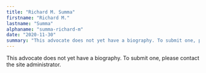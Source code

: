 ```yaml
---
title: "Richard M. Summa"
firstname: "Richard M."
lastname: "Summa"
alphaname: "summa-richard-m"
date: "2020-11-30"
summary: "This advocate does not yet have a biography. To submit one, please contact the site administrator."
---
```

This advocate does not yet have a biography. To submit one, please contact the site administrator.

